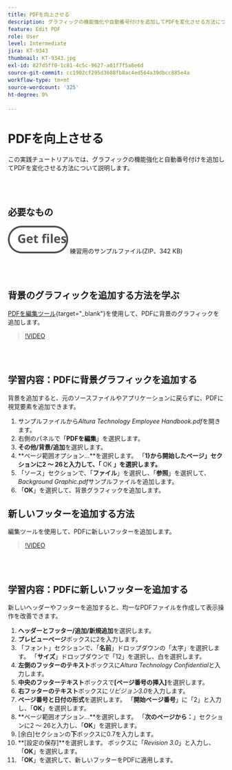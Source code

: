 ```yaml
---
title: PDFを向上させる
description: グラフィックの機能強化や自動番号付けを追加してPDFを変化させる方法について説明します
feature: Edit PDF
role: User
level: Intermediate
jira: KT-9343
thumbnail: KT-9343.jpg
exl-id: 827d5ff0-1c81-4c5c-9627-a01f7f5a8e6d
source-git-commit: cc1902cf295d3608fb8ac4ed564a39dbcc885e4a
workflow-type: tm+mt
source-wordcount: '325'
ht-degree: 0%

---
```


# PDFを向上させる

この実践チュートリアルでは、グラフィックの機能強化と自動番号付けを追加してPDFを変化させる方法について説明します。

<br> 

## 必要なもの

[![ファイルを取得](../assets/Getfiles.svg)](../assets/Enhance.zip)
練習用のサンプルファイル(ZIP、342 KB)

<br> 

## 背景のグラフィックを追加する方法を学ぶ

[PDFを編集ツール](https://www.adobe.com/jp/acrobat/online/pdf-editor.html){target="_blank"}を使用して、PDFに背景のグラフィックを追加します。

>[!VIDEO](https://video.tv.adobe.com/v/338746?hidetitle=true)

<br> 

## 学習内容：PDFに背景グラフィックを追加する

背景を追加すると、元のソースファイルやアプリケーションに戻らずに、PDFに視覚要素を追加できます。

1. サンプルファイルから&#x200B;*Altura Technology Employee Handbook.pdf*&#x200B;を開きます。
1. 右側のパネルで「**PDFを編集**」を選択します。
1. **その他/背景/追加**&#x200B;を選択します。
1. **ページ範囲オプション…**を選択します。
「**1}から開始したページ」セクションに2 ～ 26と入力して、「** OK **」を選択します。**
1. 「ソース」セクションで、「**ファイル**」を選択し、「**参照**」を選択して、*Background Graphic.pdf*&#x200B;サンプルファイルを追加します。
1. 「**OK**」を選択して、背景グラフィックを追加します。

## 新しいフッターを追加する方法

編集ツールを使用して、PDFに新しいフッターを追加します。

>[!VIDEO](https://video.tv.adobe.com/v/338745?hidetitle=true)

<br> 

## 学習内容：PDFに新しいフッターを追加する

新しいヘッダーやフッターを追加すると、均一なPDFファイルを作成して表示操作を改善できます。

1. **ヘッダーとフッター/追加/新規追加**&#x200B;を選択します。
1. **プレビューページ**&#x200B;ボックスに2を入力します。
1. 「フォント」セクションで、「**名前**」ドロップダウンの「太字」を選択します。
「**サイズ**」ドロップダウンで「12」を選択し、白を選択します。
1. **左側のフッターのテキスト**&#x200B;ボックスに&#x200B;*Altura Technology Confidential*&#x200B;と入力します。
1. **中央のフッターテキスト**&#x200B;ボックスで&#x200B;**[ページ番号の挿入]**&#x200B;を選択します。
1. **右フッターのテキスト**&#x200B;ボックスに&#x200B;*リビジョン3.0*&#x200B;を入力します。
1. **ページ番号と日付の形式**を選択します。
「**開始ページ番号**」に「2」と入力し、「**OK**」を選択します。
1. **ページ範囲オプション…**を選択します。
「**次のページから：**」セクションに2 ～ 26と入力し、「**OK**」を選択します。
1. [余白]セクションの&#x200B;**下**&#x200B;ボックスに0.7を入力します。
1. **[設定の保存]**を選択します。
ボックスに「*Revision 3.0*」と入力し、「**OK**」を選択します。
1. 「**OK**」を選択して、新しいフッターをPDFに適用します。

